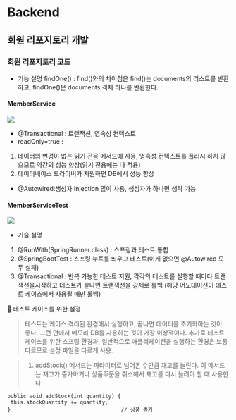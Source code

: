 # Backend

## 회원 리포지토리 개발

### 회원 리포지토리 코드

- 기능 설명
	findOne() :
	find()와의 차이점은 find()는 documents의 리스트를 반환하고, findOne()은 documents
    객체 하나를 반환한다.


#### MemberService

![](https://velog.velcdn.com/images/beomgeun/post/6ab8ace4-7eee-41a6-8994-087e56aef593/image.png)

- @Transactional : 트랜잭션, 영속성 컨텍스트
- readOnly=true :
1. 데이터의 변경이 없는 읽기 전용 메서드에 사용, 영속성 컨텍스트를 플러시 하지 않으므로 약간의
성능 향상(읽기 전용에는 다 적용)
2. 데이터베이스 드라이버가 지원하면 DB에서 성능 향상
- @Autowired:생성자 Injection 많이 사용, 생성자가 하나면 생략 가능


#### MemberServiceTest

![](https://velog.velcdn.com/images/beomgeun/post/bc695746-5ec5-44b2-90d5-54382cc21abd/image.png)

- 기술 설명
1. @RunWith(SpringRunner.class) : 스프링과 테스트 통합
2. @SpringBootTest : 스프링 부트를 띄우고 테스트(이게 없으면 @Autowired 모두 실패)
3. @Transactional : 반복 가능한 테스트 지원, 각각의 테스트를 실행할 때마다 트랜잭션을시작하고 테스트가 끝나면 트랜잭션을 강제로 롤백
(해당 어노테이션이 테스트 케이스에서 사용될 때만 롤백)

📌 테스트 케이스를 위한 설정
> 테스트는 케이스 격리된 환경에서 실행하고, 끝나면 데이터를 초기화하는 것이 좋다. 그런 면에서 메모리 DB를 사용하는 것이 가장 이상적이다.
추가로 테스트 케이스를 위한 스프링 환경과, 일반적으로 애플리케이션을 실행하는 환경은 보통 다르므로 설정 파일을 다르게 사용.


> 1. addStock() 메서드는 파라미터로 넘어온 수만큼 재고를 늘린다. 이 메서드는 재고가 증가하거나 상품주문을 취소해서 재고를 다시 늘려야 할 때 사용한다.

```
public void addStock(int quantity) {
 this.stockQuantity += quantity;
} 									// 상품 증가
```
